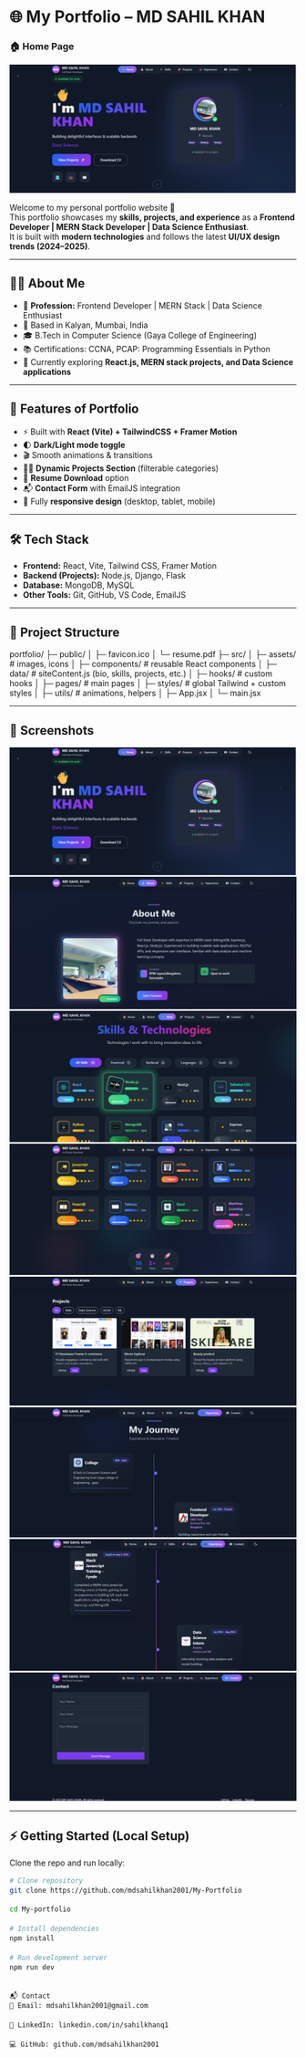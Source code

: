 # 🌐 My Portfolio – MD SAHIL KHAN
### 🏠 Home Page
![Home Screenshot](./src/assets/screenshots/S01.png)

Welcome to my personal portfolio website 🚀  
This portfolio showcases my **skills, projects, and experience** as a **Frontend Developer | MERN Stack Developer | Data Science Enthusiast**.  
It is built with **modern technologies** and follows the latest **UI/UX design trends (2024–2025)**.

---

## 👨‍💻 About Me
- 💼 **Profession:** Frontend Developer | MERN Stack | Data Science Enthusiast  
- 📍 Based in Kalyan, Mumbai, India  
- 🎓 B.Tech in Computer Science (Gaya College of Engineering)  
- 📚 Certifications: CCNA, PCAP: Programming Essentials in Python  
- 🌱 Currently exploring **React.js, MERN stack projects, and Data Science applications**

---

## 🚀 Features of Portfolio
- ⚡ Built with **React (Vite) + TailwindCSS + Framer Motion**
- 🌓 **Dark/Light mode toggle**
- 🎬 Smooth animations & transitions
- 👨‍💻 **Dynamic Projects Section** (filterable categories)
- 📄 **Resume Download** option
- 📬 **Contact Form** with EmailJS integration
- 📱 Fully **responsive design** (desktop, tablet, mobile)

---

## 🛠️ Tech Stack
- **Frontend:** React, Vite, Tailwind CSS, Framer Motion  
- **Backend (Projects):** Node.js, Django, Flask  
- **Database:** MongoDB, MySQL  
- **Other Tools:** Git, GitHub, VS Code, EmailJS  

---

## 📂 Project Structure

portfolio/
├─ public/
│ ├─ favicon.ico
│ └─ resume.pdf
├─ src/
│ ├─ assets/ # images, icons
│ ├─ components/ # reusable React components
│ ├─ data/ # siteContent.js (bio, skills, projects, etc.)
│ ├─ hooks/ # custom hooks
│ ├─ pages/ # main pages
│ ├─ styles/ # global Tailwind + custom styles
│ ├─ utils/ # animations, helpers
│ ├─ App.jsx
│ └─ main.jsx


---

## 📸 Screenshots
![Home Screenshot](./src/assets/screenshots/S01.png)
![About](./src/assets/screenshots/S2.png)
![Skill](./src/assets/screenshots/S3.png)
![skill2](./src/assets/screenshots/S4.png)
![project](./src/assets/screenshots/S5.png)
![education](./src/assets/screenshots/S6.png)
![exp](./src/assets/screenshots/S7.png)
![contact](./src/assets/screenshots/S8.png)



 

---

## ⚡ Getting Started (Local Setup)

Clone the repo and run locally:

```bash
# Clone repository
git clone https://github.com/mdsahilkhan2001/My-Portfolio

cd My-portfolio

# Install dependencies
npm install

# Run development server
npm run dev


📬 Contact
📧 Email: mdsahilkhan2001@gmail.com

🔗 LinkedIn: linkedin.com/in/sahilkhanq1

💻 GitHub: github.com/mdsahilkhan2001